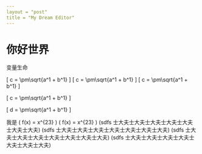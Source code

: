 ```yaml
---
layout = "post"
title = "My Dream Editor"
---
```


# 你好世界

变量生命

\[ c = \pm\sqrt{a^1 + b^1} \] \[ c = \pm\sqrt{a^1 + b^1} \]
\[ c = \pm\sqrt{a^1 + b^1} \]

\[ c = \pm\sqrt{a^1 + b^1} \]

\[
d = \pm\sqrt{a^1 + b^1}
\]

我是 \( f(x) = x^{23} \) \( f(x) = x^{23} \)
(sdfs 士大夫士大夫士大夫士大夫士大夫士大夫士大夫)
(sdfs 士大夫士大夫士大夫士大夫士大夫士大夫士大夫)
(sdfs 士大夫士大夫士大夫士大夫士大夫士大夫士大夫)
(sdfs 士大夫士大夫士大夫士大夫士大夫士大夫士大夫)
